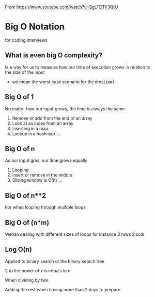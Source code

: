 From https://www.youtube.com/watch?v=BgLTDT03QtU

# Big O Notation

for coding interviews

## What is even big O complexity?

Is a way for us to measure how our time of execution grows in relation to the size of the input

- we mean the worst case scenario for the most part

## Big O of 1

No matter how our input grows, the time is always the same

1. Remove or add from the end of an array
2. Look at an index from an array
3. Inserting in a map
4. Lookup in a hashmap
   ...

## Big O of n

As our input gros, our time grows equally

1. Looping
2. Insert or remove in the middle
3. Sliding window is O(n)
   ...

## Big O of n\*\*2

For when looping through multiple loops

## Big O of (n\*m)

Wehan dealing with different sizes of loops for instance 3 rows 2 cols

## Log O(n)

Applied to binary search or the binary search tree

2 to the power of x is equals to n

When dividing by two

Adding the rest when having more than 2 days to prepare.
